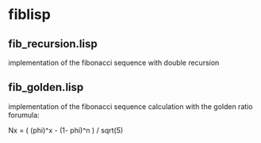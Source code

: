 fiblisp
=======

##  fib_recursion.lisp

implementation of the fibonacci sequence with double recursion



## fib_golden.lisp

implementation of the fibonacci sequence calculation with the golden ratio forumula:

Nx = ( (phi)^x - (1- phi)^n ) / sqrt(5)
